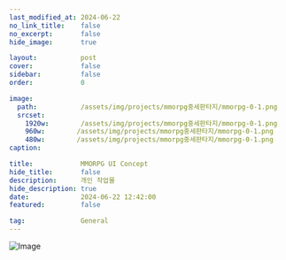```yaml
---
last_modified_at: 2024-06-22
no_link_title:    false 
no_excerpt:       false 
hide_image:       true

layout:           post
cover:            false
sidebar:          false
order:            0

image:
  path:           /assets/img/projects/mmorpg중세판타지/mmorpg-0-1.png
  srcset:
    1920w:        /assets/img/projects/mmorpg중세판타지/mmorpg-0-1.png
    960w:        /assets/img/projects/mmorpg중세판타지/mmorpg-0-1.png
    480w:        /assets/img/projects/mmorpg중세판타지/mmorpg-0-1.png
caption:          

title:            MMORPG UI Concept
hide_title:       false
description:      개인 작업물
hide_description: true
date:             2024-06-22 12:42:00
featured:         false

tag:              General
---
```



![Image](/assets/img/projects/mmorpg중세판타지/mmorpg-0.png)
